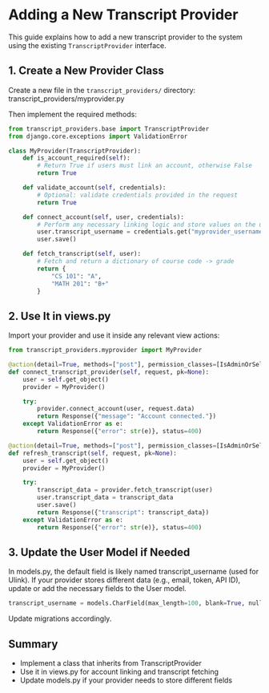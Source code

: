 # Adding a New Transcript Provider

This guide explains how to add a new transcript provider to the system using the existing `TranscriptProvider` interface.

## 1. Create a New Provider Class

Create a new file in the `transcript_providers/` directory: transcript_providers/myprovider.py

Then implement the required methods:

```python
from transcript_providers.base import TranscriptProvider
from django.core.exceptions import ValidationError

class MyProvider(TranscriptProvider):
    def is_account_required(self):
        # Return True if users must link an account, otherwise False
        return True

    def validate_account(self, credentials):
        # Optional: validate credentials provided in the request
        return True

    def connect_account(self, user, credentials):
        # Perform any necessary linking logic and store values on the user
        user.transcript_username = credentials.get("myprovider_username")
        user.save()

    def fetch_transcript(self, user):
        # Fetch and return a dictionary of course code -> grade
        return {
            "CS 101": "A",
            "MATH 201": "B+"
        }
```

## 2. Use It in views.py
Import your provider and use it inside any relevant view actions:
```python
from transcript_providers.myprovider import MyProvider

@action(detail=True, methods=["post"], permission_classes=[IsAdminOrSelf])
def connect_transcript_provider(self, request, pk=None):
    user = self.get_object()
    provider = MyProvider()

    try:
        provider.connect_account(user, request.data)
        return Response({"message": "Account connected."})
    except ValidationError as e:
        return Response({"error": str(e)}, status=400)

@action(detail=True, methods=["post"], permission_classes=[IsAdminOrSelf])
def refresh_transcript(self, request, pk=None):
    user = self.get_object()
    provider = MyProvider()

    try:
        transcript_data = provider.fetch_transcript(user)
        user.transcript_data = transcript_data
        user.save()
        return Response({"transcript": transcript_data})
    except ValidationError as e:
        return Response({"error": str(e)}, status=400)

```

## 3. Update the User Model if Needed

In models.py, the default field is likely named transcript_username (used for Ulink). If your provider stores different data (e.g., email, token, API ID), update or add the necessary fields to the User model.

```python
transcript_username = models.CharField(max_length=100, blank=True, null=True)
```

Update migrations accordingly.

## Summary
- Implement a class that inherits from TranscriptProvider
- Use it in views.py for account linking and transcript fetching
- Update models.py if your provider needs to store different fields
